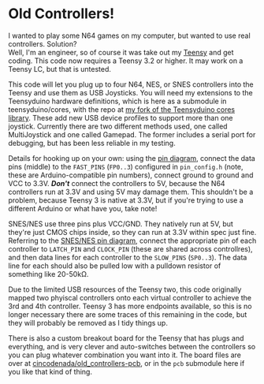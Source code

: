 Old Controllers!
================

I wanted to play some N64 games on my computer, but wanted to use real controllers.  Solution?  
Well, I'm an engineer, so of course it was take out my [Teensy](http://www.pjrc.com/teensy/) and get coding. This code now requires a Teensy 3.2 or higher. It may work on a Teensy LC, but that is untested.

This code will let you plug up to four N64, NES, or SNES controllers into the Teensy and use them as USB Joysticks.
You will need my extensions to the Teensyduino hardware definitions, which is here as a submodule in teensyduino/cores, with the repo at [my fork of the Teensyduino cores library](https://github.com/cincodenada/cores/). These add new USB device profiles to support more than one joystick. Currently there are two different methods used, one called MultiJoystick and one called Gamepad. The former includes a serial port for debugging, but has been less reliable in my testing.

Details for hooking up on your own: using the [pin diagram](https://github.com/cincodenada/old_controllers/blob/master/reference/N64%20Controller%20Protocol_files/n64pins.png),
connect the data pins (middle) to the `FAST_PINS` (`FP0..3`) configured in `pin_config.h` (note, these are Arduino-compatible pin numbers), connect ground to ground and VCC to 3.3V. ***Don't*** connect the controllers to 5V, because the N64 controllers run at 3.3V and using 5V may damage them. This shouldn't be a problem, because Teensy 3 is native at 3.3V, but if you're trying to use a different Arduino or what have you, take note!

SNES/NES use three pins plus VCC/GND. They natively run at 5V, but they're just CMOS chips inside, so they can run at 3.3V within spec just fine. Referring to the [SNES/NES pin diagram](https://github.com/cincodenada/old_controllers/blob/master/reference/NesSnesPinout_r.jpg), connect the appropriate pin of each controller to `LATCH_PIN` and `CLOCK_PIN` (these are shared across controllres), and then data lines for each controller to the `SLOW_PINS` (`SP0..3`). The data line for each should also be pulled low with a pulldown resistor of something like 20-50kΩ.

Due to the limited USB resources of the Teensy two, this code originally mapped two phyiscal controllers onto each virtual controller to achieve the 3rd and 4th controller. Teensy 3 has more endpoints available, so this is no longer necessary there are some traces of this remaining in the code, but they will probably be removed as I tidy things up.

There is also a custom breakout board for the Teensy that has plugs and everything, and is very clever and auto-switches
between the controllers so you can plug whatever combination you want into it. The board files are over at [cincodenada/old_controllers-pcb](https://github.com/cincodenada/old_controllers-pcb), or in the `pcb` submodule here if you like that kind of thing.
